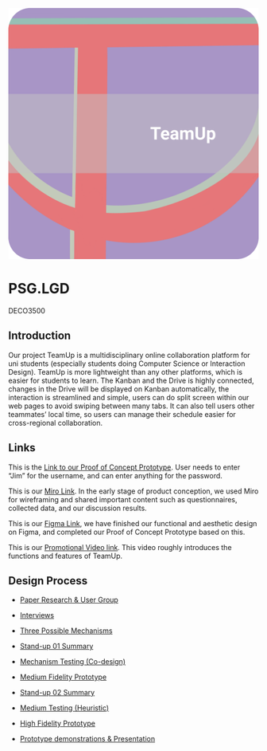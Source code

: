 ![](https://github.com/realDona1dTrump/PSG.LGD/blob/main/Wiki_images/LOGO.jpg)

# PSG.LGD
DECO3500

## Introduction

Our project TeamUp is a multidisciplinary online collaboration platform for uni students (especially students doing Computer Science or Interaction Design). TeamUp is more lightweight than any other platforms, which is easier for students to learn. The Kanban and the Drive is highly connected, changes in the Drive will be displayed on Kanban automatically, the interaction is streamlined and simple, users can do split screen within our web pages to avoid swiping between many tabs. It can also tell users other teammates’ local time, so users can manage their schedule easier for cross-regional collaboration. 


## Links

This is the [Link to our Proof of Concept Prototype](htmlpreview.github.io/?https://github.com/realDona1dTrump/PSG.LGD/blob/main/pages/login.html). 
User needs to enter “Jim” for the username, and can enter anything for the password.

This is our [Miro Link](https://miro.com/app/board/o9J_lz9jLgs=/?invite_link_id=921271592583). In the early stage of product conception, we used Miro for wireframing and shared important content such as questionnaires, collected data, and our discussion results.

This is our [Figma Link](https://www.figma.com/file/FZD6PdI99MoQNfOJ8uXydH/DECO3500-MedFi-Prototype-(Copy)?node-id=0%3A1), we have finished our functional and aesthetic design on Figma, and completed our Proof of Concept Prototype based on this.

This is our [Promotional Video link](https://youtu.be/TmvrwKlb3us). This video roughly introduces the functions and features of TeamUp.

## Design Process
* [Paper Research & User Group](https://github.com/rockieyu/Ditto-NoProcrastination/wiki/Paper-Research-&-User-Group)
* [Interviews](https://github.com/rockieyu/Ditto-NoProcrastination/wiki/Interviews)
* [Three Possible Mechanisms](https://github.com/rockieyu/Ditto-NoProcrastination/wiki/Three-Possible-Mechanisms)
* [Stand-up 01 Summary](https://github.com/rockieyu/Ditto-NoProcrastination/wiki/Stand-up-01-Summary)

* [Mechanism Testing (Co-design)](https://github.com/rockieyu/Ditto-NoProcrastination/wiki/Mechanism-Testing-(Co-design))
* [Medium Fidelity Prototype](https://github.com/rockieyu/Ditto-NoProcrastination/wiki/Medium-Fidelity-Prototype)
* [Stand-up 02 Summary](https://github.com/rockieyu/Ditto-NoProcrastination/wiki/Stand-up-02-Summary)

* [Medium Testing (Heuristic)](https://github.com/rockieyu/Ditto-NoProcrastination/wiki/Medium-Testing-(Heuristic))
* [High Fidelity Prototype](https://github.com/rockieyu/Ditto-NoProcrastination/wiki/High-Fidelity-Prototype)

* [Prototype demonstrations & Presentation](https://github.com/rockieyu/Ditto-NoProcrastination/wiki/Prototype-Demonstrations-&-Presentation)


